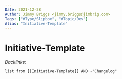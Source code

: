 ```yaml
---
Date: 2021-12-28
Author: Jimmy Briggs <jimmy.briggs@jimbrig.com>
Tags: ["#Type/Slipbox", "#Topic/Dev"]
Alias: "Initiative-Template"
---
```


# Initiative-Template

*Backlinks:*

```dataview
list from [[Initiative-Template]] AND -"Changelog"
```